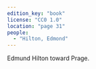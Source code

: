 ```yaml
---
edition_key: "book"
license: "CC0 1.0"
location: "page 31"
people:
  - "Hilton, Edmond"
---
```

Edmund Hilton toward Prage.
